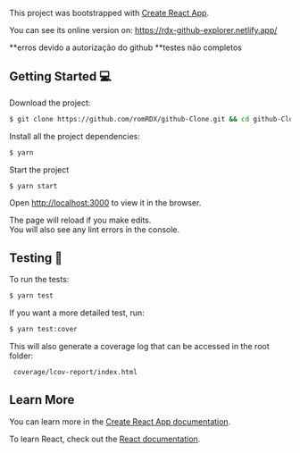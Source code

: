 This project was bootstrapped with [Create React App](https://github.com/facebook/create-react-app).

You can see its online version on: https://rdx-github-explorer.netlify.app/


**erros devido a autorização do github
**testes não completos

## Getting Started 💻

Download the project:

```bash
$ git clone https://github.com/romRDX/github-Clone.git && cd github-Clone
```

Install all the project dependencies:

```bash
$ yarn
```
Start the project

```bash
$ yarn start
```

Open [http://localhost:3000](http://localhost:3000) to view it in the browser.

The page will reload if you make edits.<br />
You will also see any lint errors in the console.

## Testing 📏

To run the tests:

```bash
$ yarn test
```
If you want a more detailed test, run:

```bash
$ yarn test:cover
```
This will also generate a coverage log that can be accessed in the root folder:

```bash
 coverage/lcov-report/index.html
```

## Learn More

You can learn more in the [Create React App documentation](https://facebook.github.io/create-react-app/docs/getting-started).

To learn React, check out the [React documentation](https://reactjs.org/).
